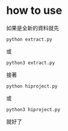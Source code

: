 # how to use
如果是全新的資料就先
```
python extract.py
```
或
```
python3 extract.py
```

接著
```
python hiproject.py
```
或
```
python3 hiproject.py
```
就好了